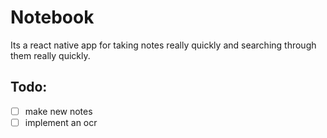 # Notebook
Its a react native app for taking notes really quickly and searching through them really quickly.

## Todo:
- [ ] make new notes
- [ ] implement an ocr
